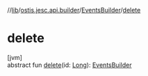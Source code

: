 //[lib](../../../index.md)/[ostis.jesc.api.builder](../index.md)/[EventsBuilder](index.md)/[delete](delete.md)

# delete

[jvm]\
abstract fun [delete](delete.md)(id: [Long](https://kotlinlang.org/api/latest/jvm/stdlib/kotlin/-long/index.html)): [EventsBuilder](index.md)
